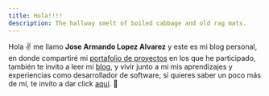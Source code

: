 ```yaml
---
title: Hola!!!!
description: The hallway smelt of boiled cabbage and old rag mats.
---
```


Hola ✌️  me llamo **Jose Armando Lopez Alvarez** y este es mi blog personal, en donde compartiré mi [portafolio de proyectos](https://js2202.github.io/my_launchx_blog/pages/portafolio/) en los que he participado, también te invito a leer mi [blog](https://js2202.github.io/my_launchx_blog/posts/), y vivir junto a mi mis aprendizajes y experiencias como desarrollador de software, si quieres saber un poco más de mí, te invito a dar click [aquí](https://js2202.github.io/my_launchx_blog/pages/about/).
🚀

